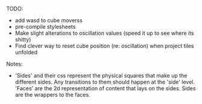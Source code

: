 TODO:
  - add wasd to cube moverss
  - pre-compile stylesheets
  - Make slight alterations to oscillation values (speed it up to see where its shitty)
  - Find clever way to reset cube position (re: oscillation) when project tiles unfolded

Notes:
  - 'Sides' and their css represent the physical squares that make up the different sides. Any transitions to them should happen at the 'side' level. 'Faces' are the 2d representation of content that lays on the sides. Sides are the wrappers to the faces.
